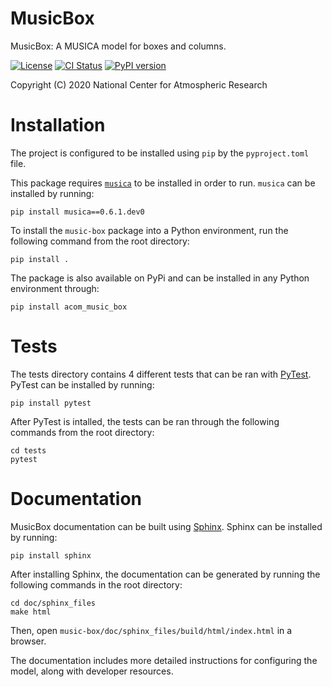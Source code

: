 
MusicBox
========

MusicBox: A MUSICA model for boxes and columns.

[![License](https://img.shields.io/github/license/NCAR/music-box.svg)](https://github.com/NCAR/music-box/blob/main/LICENSE)
[![CI Status](https://github.com/NCAR/music-box/actions/workflows/test.yml/badge.svg)](https://github.com/NCAR/music-box/actions/workflows/test.yml)
[![PyPI version](https://badge.fury.io/py/acom_music_box.svg)](https://pypi.org/p/acom_music_box)

Copyright (C) 2020 National Center for Atmospheric Research

# Installation

The project is configured to be installed using `pip` by the `pyproject.toml` file. 

This package requires [`musica`](https://pypi.org/project/musica/) to be installed in order to run. `musica` can be installed by running:

```
pip install musica==0.6.1.dev0
```

To install the `music-box` package into a Python environment, run the following command from the root directory:

```
pip install .
```

The package is also available on PyPi and can be installed in any Python environment through:

```
pip install acom_music_box
```

# Tests

The tests directory contains 4 different tests that can be ran with [PyTest](https://docs.pytest.org/en/8.2.x/). PyTest can be installed by running:

```
pip install pytest
```

After PyTest is intalled, the tests can be ran through the following commands from the root directory:

```
cd tests
pytest
```

# Documentation

MusicBox documentation can be built using [Sphinx](https://www.sphinx-doc.org/en/master/). Sphinx can be installed by running:

```
pip install sphinx
```

After installing Sphinx, the documentation can be generated by running the following commands in the root directory:

```
cd doc/sphinx_files
make html
```

Then, open `music-box/doc/sphinx_files/build/html/index.html` in a browser.

The documentation includes more detailed instructions for configuring the model, along with developer resources.